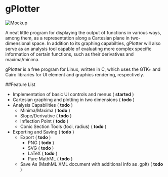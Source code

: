gPlotter
========

![Mockup](mockups/mockup.png "Current design for gPlotter")

A neat little program for displaying the output of functions in various ways, among them, as a representation along a Cartesian plane in two-dimensional space. In addition to its graphing capabilties, gPlotter will also serve as an analysis tool capable of evaluating more complex specific information of certain functions, such as their derivatives and maxima/minima.

gPlotter is a free program for Linux, written in C, which uses the GTK+ and Cairo libraries for UI element and graphics rendering, respectively.

##Feature List
* Implementation of basic UI controls and menus ( **started** )
* Cartesian graphing and plotting in two dimensions ( **todo** )
* Analysis Capabilities ( **todo** )
  - Minima/Maxima ( **todo** )
  - Slope/Derivative ( **todo** )
  - Inflection Point ( **todo** )
  - Conic Section Tools (foci, radius) ( **todo** )
* Exporting and Saving ( **todo** )
  - Export ( **todo** )
    - PNG ( **todo** )
    - SVG ( **todo** )
    - LaTeX ( **todo** )
    - Pure MathML ( **todo** )
  - Save As (MathML XML document with additional info as .gplt) ( **todo** )

